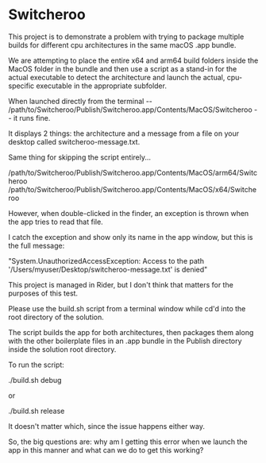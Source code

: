 # Switcheroo

This project is to demonstrate a problem with trying to package multiple builds for different cpu architectures in the same macOS .app bundle.

We are attempting to place the entire x64 and arm64 build folders inside the MacOS folder in the bundle and then use a script as a stand-in for the actual executable to detect the architecture and launch the actual, cpu-specific executable in the appropriate subfolder.

When launched directly from the terminal -- /path/to/Switcheroo/Publish/Switcheroo.app/Contents/MacOS/Switcheroo -- it runs fine.

It displays 2 things: the architecture and a message from a file on your desktop called switcheroo-message.txt.

Same thing for skipping the script entirely...

/path/to/Switcheroo/Publish/Switcheroo.app/Contents/MacOS/arm64/Switcheroo
/path/to/Switcheroo/Publish/Switcheroo.app/Contents/MacOS/x64/Switcheroo

However, when double-clicked in the finder, an exception is thrown when the app tries to read that file.

I catch the exception and show only its name in the app window, but this is the full message:

"System.UnauthorizedAccessException: Access to the path '/Users/myuser/Desktop/switcheroo-message.txt' is denied"

This project is managed in Rider, but I don't think that matters for the purposes of this test.

Please use the build.sh script from a terminal window while cd'd into the root directory of the solution.

The script builds the app for both architectures, then packages them along with the other boilerplate files in an .app bundle in the Publish directory inside the solution root directory.

To run the script:

./build.sh debug

or 

./build.sh release

It doesn't matter which, since the issue happens either way.

So, the big questions are: why am I getting this error when we launch the app in this manner and what can we do to get this working?
